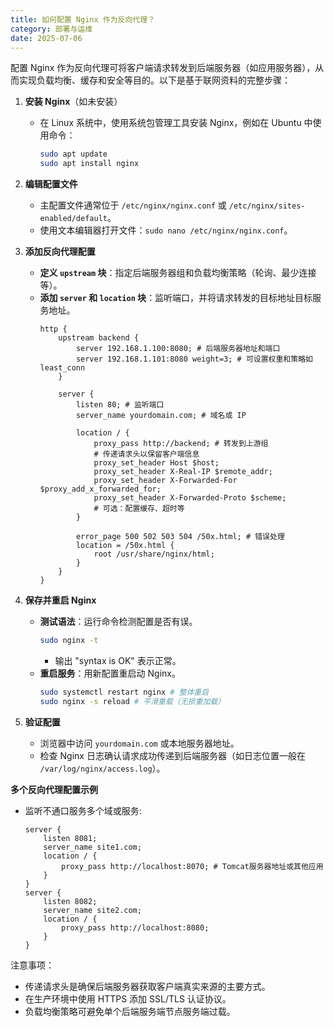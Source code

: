 ```yaml
---
title: 如何配置 Nginx 作为反向代理？
category: 部署与运维
date: 2025-07-06
---
```

配置 Nginx 作为反向代理可将客户端请求转发到后端服务器（如应用服务器），从而实现负载均衡、缓存和安全等目的。以下是基于联网资料的完整步骤：

1. **安装 Nginx**（如未安装）
   - 在 Linux 系统中，使用系统包管理工具安装 Nginx，例如在 Ubuntu 中使用命令：
     ```bash
     sudo apt update
     sudo apt install nginx
     ```


2. **编辑配置文件**
   - 主配置文件通常位于 `/etc/nginx/nginx.conf` 或 `/etc/nginx/sites-enabled/default`。
   - 使用文本编辑器打开文件：`sudo nano /etc/nginx/nginx.conf`。

3. **添加反向代理配置**
   - **定义 `upstream` 块**：指定后端服务器组和负载均衡策略（轮询、最少连接等）。
   - **添加 `server` 和 `location` 块**：监听端口，并将请求转发的目标地址目标服务地址。
     ```nginx
     http {
         upstream backend {
             server 192.168.1.100:8080; # 后端服务器地址和端口
             server 192.168.1.101:8080 weight=3; # 可设置权重和策略如 least_conn
         }

         server {
             listen 80; # 监听端口
             server_name yourdomain.com; # 域名或 IP

             location / {
                 proxy_pass http://backend; # 转发到上游组
                 # 传递请求头以保留客户端信息
                 proxy_set_header Host $host;
                 proxy_set_header X-Real-IP $remote_addr;
                 proxy_set_header X-Forwarded-For $proxy_add_x_forwarded_for;
                 proxy_set_header X-Forwarded-Proto $scheme;
                 # 可选：配置缓存、超时等
             }

             error_page 500 502 503 504 /50x.html; # 错误处理
             location = /50x.html {
                 root /usr/share/nginx/html;
             }
         }
     }
     ```
4. **保存并重启 Nginx**
   - **测试语法**：运行命令检测配置是否有误。
     ```bash
     sudo nginx -t
     ```
     - 输出 "syntax is OK" 表示正常。
   - **重启服务**：用新配置重启动 Nginx。
     ```bash
     sudo systemctl restart nginx # 整体重启
     sudo nginx -s reload # 平滑重载（无损重加载）
     ```
5. **验证配置**
   - 浏览器中访问 `yourdomain.com` 或本地服务器地址。
   - 检查 Nginx 日志确认请求成功传递到后端服务器（如日志位置一般在 `/var/log/nginx/access.log`）。

**多个反向代理配置示例**
- 监听不通口服务多个域或服务:
  ```nginx
  server {
      listen 8081;
      server_name site1.com;
      location / {
          proxy_pass http://localhost:8070; # Tomcat服务器地址或其他应用
      }
  }
  server {
      listen 8082;
      server_name site2.com;
      location / {
          proxy_pass http://localhost:8080; 
      }
  }
  ```


注意事项：
- 传递请求头是确保后端服务器获取客户端真实来源的主要方式。
- 在生产环境中使用 HTTPS 添加 SSL/TLS 认证协议。
- 负载均衡策略可避免单个后端服务端节点服务端过载。
